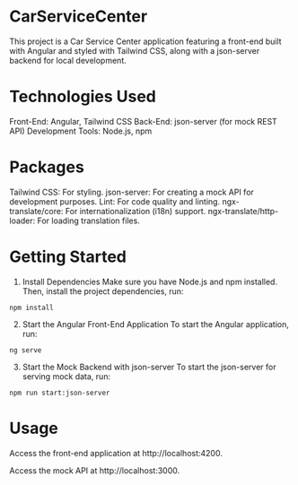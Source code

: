 # CarServiceCenter

This project is a Car Service Center application featuring a front-end built with Angular and styled with Tailwind CSS, along with a json-server backend for local development.

# Technologies Used

Front-End: Angular, Tailwind CSS
Back-End: json-server (for mock REST API)
Development Tools: Node.js, npm

# Packages

Tailwind CSS: For styling.
json-server: For creating a mock API for development purposes.
Lint: For code quality and linting.
ngx-translate/core: For internationalization (i18n) support.
ngx-translate/http-loader: For loading translation files.

# Getting Started

1. Install Dependencies
Make sure you have Node.js and npm installed. Then, install the project dependencies, run:

`npm install`

2. Start the Angular Front-End Application
To start the Angular application, run:

`ng serve`

3. Start the Mock Backend with json-server
To start the json-server for serving mock data, run:

`npm run start:json-server`

# Usage
 Access the front-end application at http://localhost:4200.
 
 Access the mock API at http://localhost:3000.